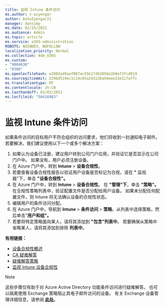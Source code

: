```yaml
---
title: 监视 Intune 条件访问
ms.author: v-aiyengar
author: AshaIyengar21
manager: dansimp
ms.date: 02/25/2021
ms.audience: Admin
ms.topic: article
ms.service: o365-administration
ROBOTS: NOINDEX, NOFOLLOW
localization_priority: Normal
ms.collection: Adm_O365
ms.custom:
- "9004636"
- "8386"
ms.openlocfilehash: e2803a49aaf087ac55b1fd62056e2b0af3fcd919
ms.sourcegitcommit: 229bd519ec1c14c65a243226a94eee23e117a7fc
ms.translationtype: MT
ms.contentlocale: zh-CN
ms.lasthandoff: 03/03/2021
ms.locfileid: "50416983"
---
```

# <a name="monitor-intune-conditional-access"></a>监视 Intune 条件访问

如果条件访问的目标用户不符合组织的访问要求，他们将收到一封通知电子邮件。 若要解决，我们建议使用以下一个或多个解决方案：

1. 如果认为设备已注册，建议用户转到公司门户应用，并验证它是否显示在公司门户中。 如果没有，用户必须注册设备。
1. 在 Azure 门户中，转到 **Intune**  >  **设备合规性**。 
1. 若要查看设备合规性报告以验证用户设备是否标记为合规，请在 **"** 监视器"下，单击 **"设备合规性"。**
1. 在 Azure 门户中，转到 **Intune**  >  **设备合规性**。 在 **"管理"下**，单击 **"策略"。** 在合规性策略列表中，验证配置文件是否分配给用户设备。 如果未分配任何配置文件，则 Intune 将无法确认设备的合规性状态。
1. 编辑用户的条件访问分配。
1. 在 Azure 门户中，导航到 **Intune**  >  **条件访问**  >  **策略**，从列表中选择策略，然后单击"**用户和组"。**
1. 若要将特定策略面向某人，请将其添加到 **"包含"列表中**。 若要确保从策略中省略某人，请将其添加到排除 **列表中**。

**有用链接：**

- [设备合规性概述](https://docs.microsoft.com/intune/device-compliance-get-started)
- [CA 疑难解答](https://docs.microsoft.com/intune/troubleshoot-conditional-access)
- [疑难解答策略](https://docs.microsoft.com/intune/troubleshoot-policies-in-microsoft-intune)
- [监视 Intune 设备合规性](https://docs.microsoft.com/intune/compliance-policy-monitor)

> [!NOTE]
> 这些步骤仅有助于对 Azure Active Directory 功能条件访问进行疑难解答。 也可以隔离使用 Exchange 策略阻止其电子邮件访问的设备。 有关 Exchange 设备管理详细信息，请参阅 [**此处**](https://docs.microsoft.com/previous-versions/office/exchange-server-2010/ff959225(v=exchg.141))。

